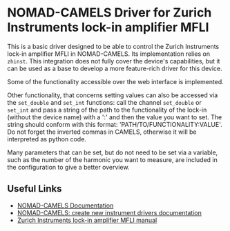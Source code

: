 # NOMAD-CAMELS Driver for Zurich Instruments lock-in amplifier MFLI

This is a basic driver designed to be able to control the Zurich Instruments
lock-in amplifier MFLI in NOMAD-CAMELS. Its implementation relies on `zhinst`.
This integration does not fully cover the device's capabilities, but it can be
used as a base to develop a more feature-rich driver for this device.

Some of the functionality accessible over the web interface is implemented.

Other functionality, that concerns setting values can also be accessed via the
`set_double` and `set_int` functions: call the channel `set_double` or `set_int`
and pass a string of the path to the functionality of the lock-in (without the
device name) with a ':' and then the value you want to set. The string should
conform with this format: 'PATH/TO/FUNCTIONALITY:VALUE'. Do not forget the
inverted commas in CAMELS, otherwise it will be interpreted as python code.

Many parameters that can be set, but do not need to be set via a variable, such
as the number of the harmonic you want to measure, are included in the
configuration to give a better overview.


## Useful Links

- [NOMAD-CAMELS Documentation](https://fau-lap.github.io/NOMAD-CAMELS/index.html)
- [NOMAD-CAMELS: create new instrument drivers documentation](https://fau-lap.github.io/NOMAD-CAMELS/doc/programmers_guide/instrument_drivers.html)
- [Zurich Instruments lock-in amplifier MFLI manual](https://docs.zhinst.com/pdf/ziMFLI_UserManual.pdf)
